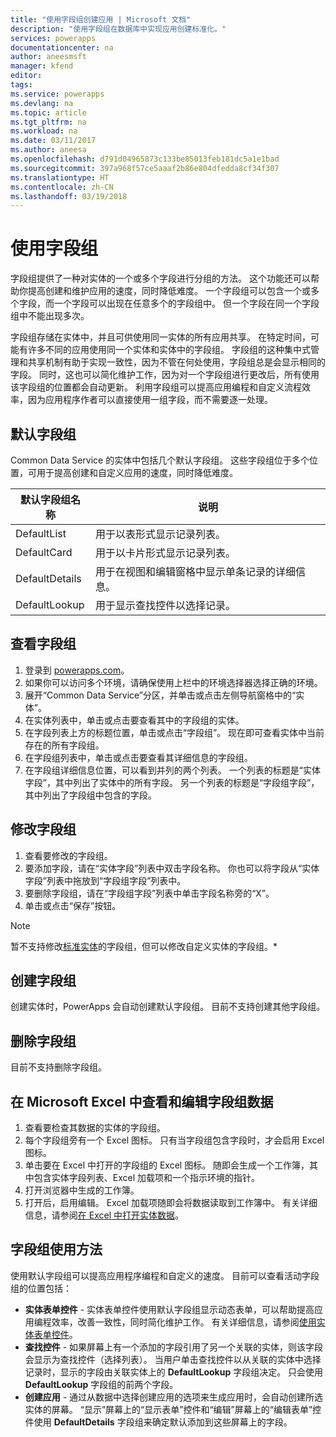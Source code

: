 ```yaml
---
title: "使用字段组创建应用 | Microsoft 文档"
description: "使用字段组在数据库中实现应用创建标准化。"
services: powerapps
documentationcenter: na
author: aneesmsft
manager: kfend
editor: 
tags: 
ms.service: powerapps
ms.devlang: na
ms.topic: article
ms.tgt_pltfrm: na
ms.workload: na
ms.date: 03/11/2017
ms.author: aneesa
ms.openlocfilehash: d791d04965873c133be85013feb181dc5a1e1bad
ms.sourcegitcommit: 397a968f57ce5aaaf2b86e804dfedda8cf34f307
ms.translationtype: HT
ms.contentlocale: zh-CN
ms.lasthandoff: 03/19/2018
---
```

# <a name="use-field-groups"></a>使用字段组
字段组提供了一种对实体的一个或多个字段进行分组的方法。 这个功能还可以帮助你提高创建和维护应用的速度，同时降低难度。 一个字段组可以包含一个或多个字段，而一个字段可以出现在任意多个的字段组中。 但一个字段在同一个字段组中不能出现多次。

字段组存储在实体中，并且可供使用同一实体的所有应用共享。 在特定时间，可能有许多不同的应用使用同一个实体和实体中的字段组。 字段组的这种集中式管理和共享机制有助于实现一致性，因为不管在何处使用，字段组总是会显示相同的字段。 同时，这也可以简化维护工作，因为对一个字段组进行更改后，所有使用该字段组的位置都会自动更新。 利用字段组可以提高应用编程和自定义流程效率，因为应用程序作者可以直接使用一组字段，而不需要逐一处理。

## <a name="default-field-groups"></a>默认字段组
Common Data Service 的实体中包括几个默认字段组。 这些字段组位于多个位置，可用于提高创建和自定义应用的速度，同时降低难度。

| 默认字段组名称 | 说明 |
| --- | --- |
| DefaultList |用于以表形式显示记录列表。 |
| DefaultCard |用于以卡片形式显示记录列表。 |
| DefaultDetails |用于在视图和编辑窗格中显示单条记录的详细信息。 |
| DefaultLookup |用于显示查找控件以选择记录。 |

## <a name="view-a-field-group"></a>查看字段组
1. 登录到 [powerapps.com](https://web.powerapps.com)。
2. 如果你可以访问多个环境，请确保使用上栏中的环境选择器选择正确的环境。
3. 展开“Common Data Service”分区，并单击或点击左侧导航窗格中的“实体”。
4. 在实体列表中，单击或点击要查看其中的字段组的实体。
5. 在字段列表上方的标题位置，单击或点击“字段组”。 现在即可查看实体中当前存在的所有字段组。
6. 在字段组列表中，单击或点击要查看其详细信息的字段组。
7. 在字段组详细信息位置，可以看到并列的两个列表。 一个列表的标题是“实体字段”，其中列出了实体中的所有字段。 另一个列表的标题是“字段组字段”，其中列出了字段组中包含的字段。

## <a name="modify-a-field-group"></a>修改字段组
1. 查看要修改的字段组。
2. 要添加字段，请在“实体字段”列表中双击字段名称。 你也可以将字段从“实体字段”列表中拖放到“字段组字段”列表中。
3. 要删除字段组，请在“字段组字段”列表中单击字段名称旁的“X”。
4. 单击或点击“保存”按钮。

> [!NOTE]
> 暂不支持修改[标准实体](guided-learning/manage-data.yml#step-2)的字段组，但可以修改自定义实体的字段组。*

## <a name="creating-a-field-group"></a>创建字段组
创建实体时，PowerApps 会自动创建默认字段组。 目前不支持创建其他字段组。

## <a name="delete-a-field-group"></a>删除字段组
目前不支持删除字段组。

## <a name="view-and-edit-field-group-data-in-microsoft-excel"></a>在 Microsoft Excel 中查看和编辑字段组数据
1. 查看要检查其数据的实体的字段组。
2. 每个字段组旁有一个 Excel 图标。 只有当字段组包含字段时，才会启用 Excel 图标。
3. 单击要在 Excel 中打开的字段组的 Excel 图标。 随即会生成一个工作簿，其中包含实体字段列表、Excel 加载项和一个指示环境的指针。
4. 打开浏览器中生成的工作簿。
5. 打开后，启用编辑。 Excel 加载项随即会将数据读取到工作簿中。 有关详细信息，请参阅[在 Excel 中打开实体数据](data-platform-interactive-excel.md)。

## <a name="field-group-usage"></a>字段组使用方法
使用默认字段组可以提高应用程序编程和自定义的速度。 目前可以查看活动字段组的位置包括：

* **实体表单控件** - 实体表单控件使用默认字段组显示动态表单，可以帮助提高应用编程效率，改善一致性，同时简化维护工作。 有关详细信息，请参阅[使用实体表单控件](entity-form-control.md)。
* **查找控件** - 如果屏幕上有一个添加的字段引用了另一个关联的实体，则该字段会显示为查找控件（选择列表）。 当用户单击查找控件以从关联的实体中选择记录时，显示的字段由关联实体上的 **DefaultLookup** 字段组决定。 只会使用 **DefaultLookup** 字段组的前两个字段。
* **创建应用** - 通过从数据中选择创建应用的选项来生成应用时，会自动创建所选实体的屏幕。 “显示”屏幕上的“显示表单”控件和“编辑”屏幕上的“编辑表单”控件使用 **DefaultDetails** 字段组来确定默认添加到这些屏幕上的字段。

